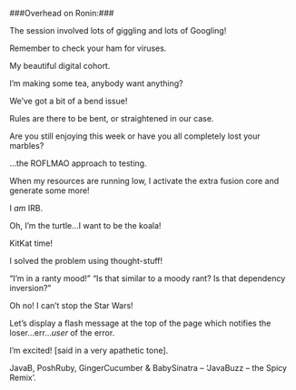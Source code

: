 ###Overhead on Ronin:###

The session involved lots of giggling and lots of Googling!

Remember to check your ham for viruses.

My beautiful digital cohort.

I’m making some tea, anybody want anything?

We’ve got a bit of a bend issue!

Rules are there to be bent, or straightened in our case.

Are you still enjoying this week or have you all completely lost your marbles?

…the ROFLMAO approach to testing.

When my resources are running low, I activate the extra fusion core and generate some more!

I _am_ IRB.

Oh, I’m the turtle…I want to be the koala!

KitKat time!

I solved the problem using thought-stuff!

“I’m in a ranty mood!” “Is that similar to a moody rant? Is that dependency inversion?”

Oh no! I can’t stop the Star Wars!

Let’s display a flash message at the top of the page which notifies the loser…err…*user* of the error.

I’m excited! [said in a very apathetic tone].

JavaB, PoshRuby, GingerCucumber & BabySinatra – ‘JavaBuzz – the Spicy Remix’.
